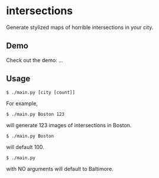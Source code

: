 # intersections

Generate stylized maps of horrible intersections in your city.

## Demo

Check out the demo: ...

## Usage

    $ ./main.py [city [count]]

For example,

    $ ./main.py Boston 123

will generate 123 images of intersections in Boston.

    $ ./main.py Boston

will default 100. 

    $ ./main.py

with NO arguments will default to Baltimore.